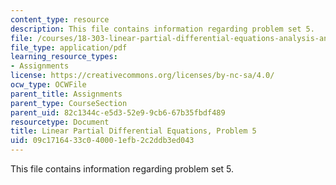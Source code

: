 ```yaml
---
content_type: resource
description: This file contains information regarding problem set 5.
file: /courses/18-303-linear-partial-differential-equations-analysis-and-numerics-fall-2014/09c1716433c040001efb2c2ddb3ed043_MIT18_303F14_pset5.pdf
file_type: application/pdf
learning_resource_types:
- Assignments
license: https://creativecommons.org/licenses/by-nc-sa/4.0/
ocw_type: OCWFile
parent_title: Assignments
parent_type: CourseSection
parent_uid: 82c1344c-e5d3-52e9-9cb6-67b35fbdf489
resourcetype: Document
title: Linear Partial Differential Equations, Problem 5
uid: 09c17164-33c0-4000-1efb-2c2ddb3ed043
---
```

This file contains information regarding problem set 5.